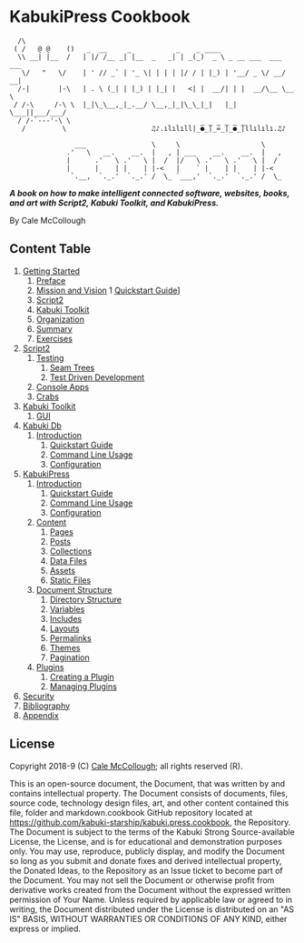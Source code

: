 # KabukiPress Cookbook

```AsciiArt
  /\
 ( /   @ @    ()   _  __     _           _    _ ____
  \\ __| |__  /   | |/ /__ _| |__  _   _| | _(_)  _ \ _ __ ___  ___ ___
   \/   "   \/    | ' // _` | '_ \| | | | |/ / | |_) | '__/ _ \/ __/ __|
  /-|       |-\   | . \ (_| | |_) | |_| |   <| |  __/| | |  __/\__ \__ \
 / /-\     /-\ \  |_|\_\__,_|_.__/ \__,_|_|\_\_|_|   |_|  \___||___/___/
  / /-`---'-\ \  
   /         \                     ♫♪.ılılıll|̲̅̅●̲̅̅|̲̅̅=̲̅̅|̲̅̅●̲̅̅|llılılı.♫♪

                ___                \     \                    \
              .'   \   __.    __.  |   , | ___    __.    __.  |   ,
              |      .'   \ .'   \ |  /  |/   \ .'   \ .'   \ |  /
              |      |    | |    | |-<   |    ` |    | |    | |-<  
               `.__,  `._.'  `._.' /  \_ `___,'  `._.'  `._.' /  \_
```

***A book on how to make intelligent connected software, websites, books, and art with Script2, Kabuki Toolkit, and KabukiPress.***

By Cale McCollough

## Content Table

1. [Getting Started](./getting_started/readme.md)
   1. [Preface](./getting_started/preface.md)
   1. [Mission and Vision](./getting_started/mission_and_vision.md)
   1  [Quickstart Guide](./getting_started/quickstart_guide.md)]
   1. [Script2](./getting_started/script2.md)
   1. [Kabuki Toolkit](./getting_started/kabuki_toolkit.md)
   1. [Organization](./getting_started/organization.md)
   1. [Summary](./getting_started/summary.md)
   1. [Exercises](./getting_started/exercises.md)
1. [Script2](./script2/readme.md)
   1. [Testing](./testing/readme.md)
      1. [Seam Trees](./testing/seam_trees.md)
      1. [Test Driven Development](./testing/tdd.md)
   1. [Console Apps](./strings/readme.md)
   1. [Crabs](./crabs/readme.md)
1. [Kabuki Toolkit](./kabuki.toolkit/readme.md)
   1. [GUI](./gui/readme.md)
1. [Kabuki Db](./kabuki.db/readme.md)
   1. [Introduction](./kabuki.db/introduction/readme.md)
      1. [Quickstart Guide](./kabuki.db/introduction/quickstart_guide.md)
      1. [Command Line Usage](./kabuki.db/introduction/command_line_usage.md)
      1. [Configuration](./kabuki.db/introduction/configuration.md)
1. [KabukiPress](./kabuki.press/readme.md)
   1. [Introduction](./kabuki.press/introduction/readme.md)
      1. [Quickstart Guide](./kabuki.press/introduction/quickstart_guide.md)
      1. [Command Line Usage](./kabuki.press/introduction/command_line_usage.md)
      1. [Configuration](./kabuki.press/introduction/configuration.md)
   1. [Content](./kabuki.press/content/readme.md)
      1. [Pages](./kabuki.press/content/pages.md)
      1. [Posts](./kabuki.press/content/posts.md)
      1. [Collections](./kabuki.press/content/collections.md)
      1. [Data Files](./kabuki.press/content/data_files.md)
      1. [Assets](./kabuki.press/content/assets.md)
      1. [Static Files](./kabuki.press/content/static_files.md)
   1. [Document Structure](./kabuki.press/document_structure/readme.md)
      1. [Directory Structure](./kabuki.press/document_structure/directory_structure.md)
      1. [Variables](./kabuki.press/document_structure/variables.md)
      1. [Includes](./kabuki.press/document_structure/includes.md)
      1. [Layouts](./kabuki.press/document_structure/layouts.md)
      1. [Permalinks](./kabuki.press/document_structure/permalinks.md)
      1. [Themes](./kabuki.press/document_structure/themes.md)
      1. [Pagination](./kabuki.press/document_structure/pagination.md)
   1. [Plugins](./kabuki.press/plugins/readme.md)
      1. [Creating a Plugin](./kabuki.press/plugins/creating_a_plugin.md)
      1. [Managing Plugins](./kabuki.press/plugins/managing_plugins.md)
1. [Security](./security/readme.md)
1. [Bibliography](./bibliography/readme.md)
1. [Appendix](./appendix/readme.md)

## License

Copyright 2018-9 (C) [Cale McCollough](https://calemccollough.github.io); all rights reserved (R).

This is an open-source document, the Document, that was written by and contains intellectual property. The Document consists of documents, files, source code, technology design files, art, and other content contained this file, folder and markdown.cookbook GitHub repository located at <https://github.com/kabuki-starship/kabuki.press.cookbook>, the Repository. The Document is subject to the terms of the Kabuki Strong Source-available License, the License, and is for educational and demonstration purposes only. You may use, reproduce, publicly display, and modify the Document so long as you submit and donate fixes and derived intellectual property, the Donated Ideas, to the Repository as an Issue ticket to become part of the Document. You may not sell the Document or otherwise profit from derivative works created from the Document without the expressed written permission of Your Name. Unless required by applicable law or agreed to in writing, the Document distributed under the License is distributed on an "AS IS" BASIS, WITHOUT WARRANTIES OR CONDITIONS OF ANY KIND, either express or implied.
